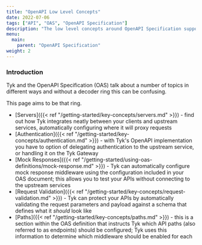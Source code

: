 ```yaml
---
title: "OpenAPI Low Level Concepts"
date: 2022-07-06
tags: ["API", "OAS", "OpenAPI Specification"]
description: "The low level concepts around OpenAPI Specification support in Tyk"
menu:
  main:
    parent: "OpenAPI Specification"
weight: 2
---
```


### Introduction

Tyk and the OpenAPI Specification (OAS) talk about a number of topics in different ways and without a decoder ring this can be confusing.

This page aims to be that ring.

- [Servers]({{< ref "/getting-started/key-concepts/servers.md" >}}) - find out how Tyk integrates neatly between your clients and upstream services, automatically configuring where it will proxy requests
- [Authentication]({{< ref "/getting-started/key-concepts/authentication.md" >}}) - with Tyk's OpenAPI implementation you have to option of delegating authentication to the upstream service, or handling it on the Tyk Gateway 
- [Mock Responses]({{< ref "/getting-started/using-oas-definitions/mock-response.md" >}}) - Tyk can automatically configure mock response middleware using the configuration included in your OAS document; this allows you to test your APIs without connecting to the upstream services
- [Request Validation]({{< ref "/getting-started/key-concepts/request-validation.md" >}})  - Tyk can protect your APIs by automatically validating the request parameters and payload against a schema that defines what it *should* look like
- [Paths]({{< ref "/getting-started/key-concepts/paths.md" >}}) - this is a section within the OAS definition that instructs Tyk which API paths (also referred to as endpoints) should be configured; Tyk uses this information to determine which middleware should be enabled for each
